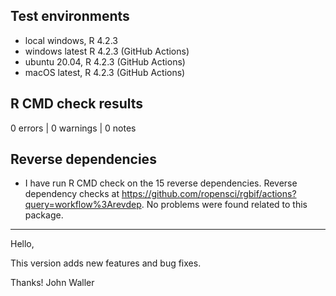 ## Test environments

* local windows, R 4.2.3
* windows latest R 4.2.3 (GitHub Actions)
* ubuntu 20.04, R 4.2.3 (GitHub Actions)
* macOS latest, R 4.2.3 (GitHub Actions)

## R CMD check results

0 errors | 0 warnings | 0 notes

## Reverse dependencies

* I have run R CMD check on the 15 reverse dependencies. Reverse dependency checks at <https://github.com/ropensci/rgbif/actions?query=workflow%3Arevdep>. No problems were found related to this package.

--------

Hello,

This version adds new features and bug fixes. 

Thanks!
John Waller